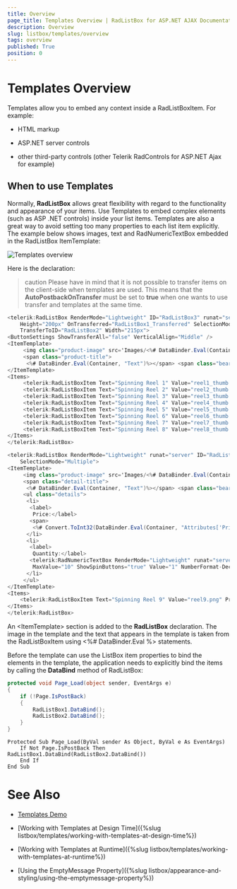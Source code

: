 ```yaml
---
title: Overview
page_title: Templates Overview | RadListBox for ASP.NET AJAX Documentation
description: Overview
slug: listbox/templates/overview
tags: overview
published: True
position: 0
---
```


# Templates Overview

Templates allow you to embed any context inside a RadListBoxItem. For example:

* HTML markup

* ASP.NET server controls

* other third-party controls (other Telerik RadControls for ASP.NET Ajax for example)

## When to use Templates

Normally, **RadListBox** allows great flexibility with regard to the functionality and appearance of your items. Use Templates to embed complex elements (such as ASP .NET controls) inside your list items. Templates are also a great way to avoid setting too many properties to each list item explicitly. The example below shows images, text and RadNumericTextBox embedded in the RadListBox ItemTemplate:

![Templates overview](images/listbox_templates_overview.png)

Here is the declaration:

>caution Please have in mind that it is not possible to transfer items on the client-side when templates are used. This means that the **AutoPostbackOnTransfer** must be set to **true** when one wants to use transfer and templates at the same time.
>

````C#	
<telerik:RadListBox RenderMode="Lightweight" ID="RadListBox3" runat="server" AllowTransfer="true" AutoPostBackOnTransfer="true"
	Height="200px" OnTransferred="RadListBox1_Transferred" SelectionMode="Multiple"
	TransferToID="RadListBox2" Width="215px">
<ButtonSettings ShowTransferAll="false" VerticalAlign="Middle" />
<ItemTemplate>
	 <img class="product-image" src='Images/<%# DataBinder.Eval(Container, "Value")%>' />
	 <span class="product-title">
	  <%# DataBinder.Eval(Container, "Text")%></span> <span class="bearing">1 bearing</span>
</ItemTemplate>
<Items>
	 <telerik:RadListBoxItem Text="Spinning Reel 1" Value="reel1_thumb.png" Price="99" Selected="true" />
	 <telerik:RadListBoxItem Text="Spinning Reel 2" Value="reel2_thumb.png" Price="199" />
	 <telerik:RadListBoxItem Text="Spinning Reel 3" Value="reel3_thumb.png" Price="99" />
	 <telerik:RadListBoxItem Text="Spinning Reel 4" Value="reel4_thumb.png" Price="299" />
	 <telerik:RadListBoxItem Text="Spinning Reel 5" Value="reel5_thumb.png" Price="199" />
	 <telerik:RadListBoxItem Text="Spinning Reel 6" Value="reel6_thumb.png" Price="99" />
	 <telerik:RadListBoxItem Text="Spinning Reel 7" Value="reel7_thumb.png" Price="299" />
	 <telerik:RadListBoxItem Text="Spinning Reel 8" Value="reel8_thumb.png" Price="199" />
</Items>
</telerik:RadListBox>

<telerik:RadListBox RenderMode="Lightweight" runat="server" ID="RadListBox4" Height="200px" Width="270px"
	SelectionMode="Multiple">
<ItemTemplate>
	 <img class="product-image" src='Images/<%# DataBinder.Eval(Container, "Value")%>' />
	 <span class="detail-title">
	  <%# DataBinder.Eval(Container, "Text")%></span> <span class="bearing">1 bearing</span>
	 <ul class="details">
	  <li>
	   <label>
		Price:</label>
	   <span>
		<%# Convert.ToInt32(DataBinder.Eval(Container, "Attributes['Price']")).ToString("C0") %></span>
	  </li>
	  <li>
	   <label>
		Quantity:</label>
	   <telerik:RadNumericTextBox RenderMode="Lightweight" runat="server" ID="QuantityTextBox" Width="40px" MinValue="1"
		MaxValue="10" ShowSpinButtons="true" Value="1" NumberFormat-DecimalDigits="0" />
	  </li>
	 </ul>
</ItemTemplate>
<Items>
	<telerik:RadListBoxItem Text="Spinning Reel 9" Value="reel9.png" Price="99" />     
</Items>
</telerik:RadListBox>      	
````

An \<ItemTemplate\> section is added to the **RadListBox** declaration. The image in the template and the text that appears in the template is taken from the RadListBoxItem using <%# DataBinder.Eval %> statements.

Before the template can use the ListBox item properties to bind the elements in the template, the application needs to explicitly bind the items by calling the **DataBind** method of RadListBox:

````C#
protected void Page_Load(object sender, EventArgs e)
{
	if (!Page.IsPostBack)
	{
		RadListBox1.DataBind();
		RadListBox2.DataBind();
	}
}	
````
````VB.NET
Protected Sub Page_Load(ByVal sender As Object, ByVal e As EventArgs)
	If Not Page.IsPostBack Then RadListBox1.DataBind(RadListBox2.DataBind())
	End If
End Sub	
````

# See Also

 * [Templates Demo](https://demos.telerik.com/aspnet-ajax/listbox/examples/functionality/templates/defaultcs.aspx)

 * [Working with Templates at Design Time]({%slug listbox/templates/working-with-templates-at-design-time%})

 * [Working with Templates at Runtime]({%slug listbox/templates/working-with-templates-at-runtime%})

 * [Using the EmptyMessage Property]({%slug listbox/appearance-and-styling/using-the-emptymessage-property%})

